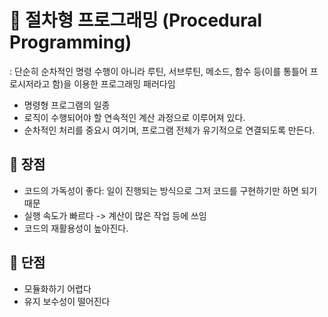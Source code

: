 # 📌 절차형 프로그래밍 (Procedural Programming)
: 단순히 순차적인 명령 수행이 아니라 루틴, 서브루틴, 메소드, 함수 등(이를 통틀어 프로시저라고 함)을 이용한 프로그래밍 패러다임
- 명령형 프로그램의 일종
- 로직이 수행되어야 할 연속적인 계산 과정으로 이루어져 있다.
- 순차적인 처리를 중요시 여기며, 프로그램 전체가 유기적으로 연결되도록 만든다.

## 🔹 장점
- 코드의 가독성이 좋다: 일이 진행되는 방식으로 그저 코드를 구현하기만 하면 되기 때문
- 실행 속도가 빠르다 -> 계산이 많은 작업 등에 쓰임
- 코드의 재활용성이 높아진다.


## 🔹 단점
- 모듈화하기 어렵다
- 유지 보수성이 떨어진다
